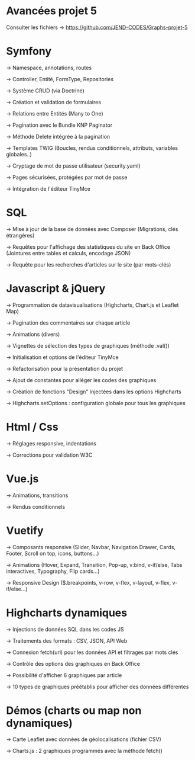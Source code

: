 # Avancées projet 5
Consulter les fichiers -> https://github.com/JEND-CODES/Graphs-projet-5

# Symfony

-> Namespace, annotations, routes

-> Controller, Entité, FormType, Repositories

-> Système CRUD (via Doctrine)

-> Création et validation de formulaires

-> Relations entre Entités (Many to One)

-> Pagination avec le Bundle KNP Paginator

-> Méthode Delete intégrée à la pagination

-> Templates TWIG (Boucles, rendus conditionnels, attributs, variables globales..)

-> Cryptage de mot de passe utilisateur (security.yaml)

-> Pages sécurisées, protégées par mot de passe

-> Intégration de l'éditeur TinyMce


# SQL

-> Mise à jour de la base de données avec Composer (Migrations, clés étrangères) 

-> Requêtes pour l'affichage des statistiques du site en Back Office (Jointures entre tables et calculs, encodage JSON)

-> Requête pour les recherches d'articles sur le site (par mots-clés)


# Javascript & jQuery

-> Programmation de datavisualisations (Highcharts, Chart.js et Leaflet Map)

-> Pagination des commentaires sur chaque article

-> Animations (divers)

-> Vignettes de sélection des types de graphiques (méthode .val())

-> Initialisation et options de l'éditeur TinyMce

-> Refactorisation pour la présentation du projet

-> Ajout de constantes pour alléger les codes des graphiques

-> Création de fonctions "Design" injectées dans les options Highcharts

-> Highcharts.setOptions : configuration globale pour tous les graphiques


# Html / Css

-> Réglages responsive, indentations

-> Corrections pour validation W3C


# Vue.js 

-> Animations, transitions

-> Rendus conditionnels


# Vuetify

-> Composants responsive (Slider, Navbar, Navigation Drawer, Cards, Footer, Scroll on top, icons, buttons...)

-> Animations (Hover, Expand, Transition, Pop-up, v:bind, v-if/else, Tabs interactives, Typography, Flip cards...)

-> Responsive Design ($.breakpoints, v-row, v-flex, v-layout, v-flex, v-if/else...)


# Highcharts dynamiques

-> Injections de données SQL dans les codes JS

-> Traitements des formats : CSV, JSON, API Web

-> Connexion fetch(url) pour les données API et filtrages par mots clés

-> Contrôle des options des graphiques en Back Office

-> Possibilité d'afficher 6 graphiques par article

-> 10 types de graphiques préétablis pour afficher des données différentes


# Démos (charts ou map non dynamiques) 

-> Carte Leaflet avec données de géolocalisations (fichier CSV)

-> Charts.js : 2 graphiques programmés avec la méthode fetch()

